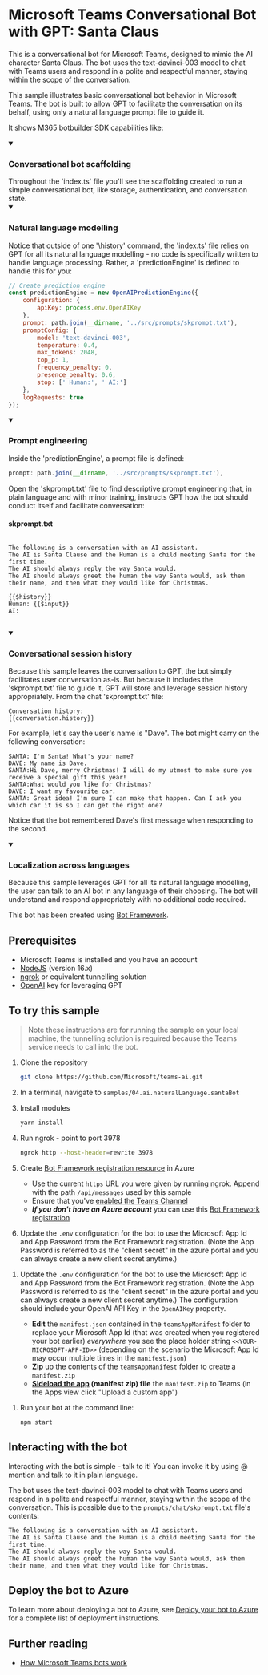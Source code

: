 # Microsoft Teams Conversational Bot with GPT: Santa Claus

This is a conversational bot for Microsoft Teams, designed to mimic the AI character Santa Claus. The bot uses the text-davinci-003 model to chat with Teams users and respond in a polite and respectful manner, staying within the scope of the conversation.

This sample illustrates basic conversational bot behavior in Microsoft Teams. The bot is built to allow GPT to facilitate the conversation on its behalf, using only a natural language prompt file to guide it.

It shows M365 botbuilder SDK capabilities like:

<details open>
    <summary><h3>Conversational bot scaffolding</h3></summary>
    Throughout the 'index.ts' file you'll see the scaffolding created to run a simple conversational bot, like storage, authentication, and conversation state.
</details>
<details open>
    <summary><h3>Natural language modelling</h3></summary>
    Notice that outside of one '\history' command, the 'index.ts' file relies on GPT for all its natural language modelling - no code is specifically written to handle language processing. Rather, a 'predictionEngine' is defined to handle this for you:

```javascript
// Create prediction engine
const predictionEngine = new OpenAIPredictionEngine({
    configuration: {
        apiKey: process.env.OpenAIKey
    },
    prompt: path.join(__dirname, '../src/prompts/skprompt.txt'),
    promptConfig: {
        model: 'text-davinci-003',
        temperature: 0.4,
        max_tokens: 2048,
        top_p: 1,
        frequency_penalty: 0,
        presence_penalty: 0.6,
        stop: [' Human:', ' AI:']
    },
    logRequests: true
});
```

</details open>
<details open>
    <summary><h3>Prompt engineering</h3></summary>
    Inside the 'predictionEngine', a prompt file is defined:

```javascript
prompt: path.join(__dirname, '../src/prompts/skprompt.txt'),
```

Open the 'skprompt.txt' file to find descriptive prompt engineering that, in plain language and with minor training, instructs GPT how the bot should conduct itself and facilitate conversation:

#### skprompt.txt

```

The following is a conversation with an AI assistant.
The AI is Santa Clause and the Human is a child meeting Santa for the first time.
The AI should always reply the way Santa would.
The AI should always greet the human the way Santa would, ask them their name, and then what they would like for Christmas.

{{$history}}
Human: {{$input}}
AI:


```

</details>
<details open>
    <summary><h3>Conversational session history</h3></summary>
    Because this sample leaves the conversation to GPT, the bot simply facilitates user conversation as-is. But because it includes the 'skprompt.txt' file to guide it, GPT will store and leverage session history appropriately. From the chat 'skprompt.txt' file:

```
Conversation history:
{{conversation.history}}
```

For example, let's say the user's name is "Dave". The bot might carry on the following conversation:

```
SANTA: I'm Santa! What's your name?
DAVE: My name is Dave.
SANTA:Hi Dave, merry Christmas! I will do my utmost to make sure you receive a special gift this year!
SANTA:What would you like for Christmas?
DAVE: I want my favourite car.
SANTA: Great idea! I'm sure I can make that happen. Can I ask you which car it is so I can get the right one?
```

Notice that the bot remembered Dave's first message when responding to the second.

</details>
<details open>
    <summary><h3>Localization across languages</h3></summary>
    Because this sample leverages GPT for all its natural language modelling, the user can talk to an AI bot in any language of their choosing. The bot will understand and respond appropriately with no additional code required.
</details>

This bot has been created using [Bot Framework](https://dev.botframework.com).

## Prerequisites

-   Microsoft Teams is installed and you have an account
-   [NodeJS](https://nodejs.org/en/) (version 16.x)
-   [ngrok](https://ngrok.com/) or equivalent tunnelling solution
-   [OpenAI](https://openai.com/api/) key for leveraging GPT

## To try this sample

> Note these instructions are for running the sample on your local machine, the tunnelling solution is required because
> the Teams service needs to call into the bot.

1. Clone the repository

    ```bash
    git clone https://github.com/Microsoft/teams-ai.git
    ```

1. In a terminal, navigate to `samples/04.ai.naturalLanguage.santaBot`

1. Install modules

    ```bash
    yarn install
    ```

1. Run ngrok - point to port 3978

    ```bash
    ngrok http --host-header=rewrite 3978
    ```

1. Create [Bot Framework registration resource](https://docs.microsoft.com/en-us/azure/bot-service/bot-service-quickstart-registration) in Azure

    - Use the current `https` URL you were given by running ngrok. Append with the path `/api/messages` used by this sample
    - Ensure that you've [enabled the Teams Channel](https://docs.microsoft.com/en-us/azure/bot-service/channel-connect-teams?view=azure-bot-service-4.0)
    - **_If you don't have an Azure account_** you can use this [Bot Framework registration](https://docs.microsoft.com/en-us/microsoftteams/platform/bots/how-to/create-a-bot-for-teams#register-your-web-service-with-the-bot-framework)

1. Update the `.env` configuration for the bot to use the Microsoft App Id and App Password from the Bot Framework registration. (Note the App Password is referred to as the "client secret" in the azure portal and you can always create a new client secret anytime.)

1) Update the `.env` configuration for the bot to use the Microsoft App Id and App Password from the Bot Framework registration. (Note the App Password is referred to as the "client secret" in the azure portal and you can always create a new client secret anytime.) The configuration should include your OpenAI API Key in the `OpenAIKey` property.

    - **Edit** the `manifest.json` contained in the `teamsAppManifest` folder to replace your Microsoft App Id (that was created when you registered your bot earlier) _everywhere_ you see the place holder string `<<YOUR-MICROSOFT-APP-ID>>` (depending on the scenario the Microsoft App Id may occur multiple times in the `manifest.json`)
    - **Zip** up the contents of the `teamsAppManifest` folder to create a `manifest.zip`
    - **[Sideload the app](https://learn.microsoft.com/en-us/microsoftteams/platform/concepts/deploy-and-publish/apps-upload) (manifest zip) file** the `manifest.zip` to Teams (in the Apps view click "Upload a custom app")

1. Run your bot at the command line:

    ```bash
    npm start
    ```

## Interacting with the bot

Interacting with the bot is simple - talk to it! You can invoke it by using @ mention and talk to it in plain language.

The bot uses the text-davinci-003 model to chat with Teams users and respond in a polite and respectful manner, staying within the scope of the conversation. This is possible due to the `prompts/chat/skprompt.txt` file's contents:

    The following is a conversation with an AI assistant.
    The AI is Santa Clause and the Human is a child meeting Santa for the first time.
    The AI should always reply the way Santa would.
    The AI should always greet the human the way Santa would, ask them their name, and then what they would like for Christmas.

## Deploy the bot to Azure

To learn more about deploying a bot to Azure, see [Deploy your bot to Azure](https://aka.ms/azuredeployment) for a complete list of deployment instructions.

## Further reading

-   [How Microsoft Teams bots work](https://docs.microsoft.com/en-us/azure/bot-service/bot-builder-basics-teams?view=azure-bot-service-4.0&tabs=javascript)
